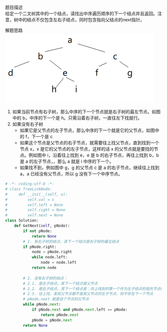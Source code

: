 
题目描述  
给定一个二叉树其中的一个结点，请找出中序遍历顺序的下一个结点并且返回。注意，树中的结点不仅包含左右子结点，同时包含指向父结点的next指针。  

解题思路  
![img](https://github.com/yananma/python_web/blob/main/%E5%89%91%E6%8C%87%20offer/img/dea686ac.png)
1. 如果当前节点有右子树，那么中序的下一个节点就是右子树的最左节点。如图中的 b，中序的下一个是 h。只需沿着右子树，一直往左下找就行。  
2. 如果没有右子树  
    * 如果它是父节点的左子节点，那么中序的下一个就是它的父节点，如图中的 f，下一个是 c  
    * 如果这个节点是父节点的右子节点，就需要往上找父节点，直到找到一个节点 x，x 是它的父节点的左子节点，这样的话 x 的父节点就是要找的节点。例如图中 i，沿着往上找到 e，e 是 b 的右子节点，再往上找到 b，b 是 a 的左子节点，，那么 a 就是 i 中序的下一个。
    * 如果找不到，例如图中 g，g 的父节点 c 是 a 的右子节点，继续往上找到 a，a 已经没有父节点，所以 g 没有下一个中序节点。  


```python 
# -*- coding:utf-8 -*-
# class TreeLinkNode:
#     def __init__(self, x):
#         self.val = x
#         self.left = None
#         self.right = None
#         self.next = None
class Solution:
    def GetNext(self, pNode):
        if not pNode:
            return None 
        # 1. 有右子树的结点，其下一个结点是右子树的最左结点
        if pNode.right:
            node = pNode.right 
            while node.left:
                node = node.left 
            return node 
        
        # 2. 没有右子树的结点：
        # 2.1. 是左子结点，其下一个结点是父节点
        # 2.2. 是右子结点，其下一个结点是：向上找到的第一个作为左子结点的祖先节点的父节点
        # 2.3. 往上找，发现父节点都不是其父节点的左子节点，则不存在下一个节点  
        # pNode.next 就是这个节点的父节点  
        while pNode.next:
            if pNode.next and pNode.next.left == pNode:
                return pNode.next
            pNode = pNode.next 
        return None 
```
